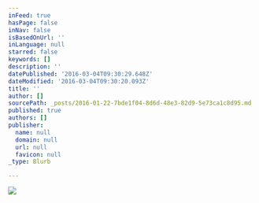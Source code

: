 ```yaml
---
inFeed: true
hasPage: false
inNav: false
isBasedOnUrl: ''
inLanguage: null
starred: false
keywords: []
description: ''
datePublished: '2016-03-04T09:30:29.648Z'
dateModified: '2016-03-04T09:30:20.093Z'
title: ''
author: []
sourcePath: _posts/2016-01-22-7bde1f04-8d6d-48e3-82d9-5e73ca1c8d95.md
published: true
authors: []
publisher:
  name: null
  domain: null
  url: null
  favicon: null
_type: Blurb

---
```

![](https://s3-us-west-2.amazonaws.com/the-grid-img/p/d64042c036b4977b597fb3aa9e25a6802755da1c.jpg)